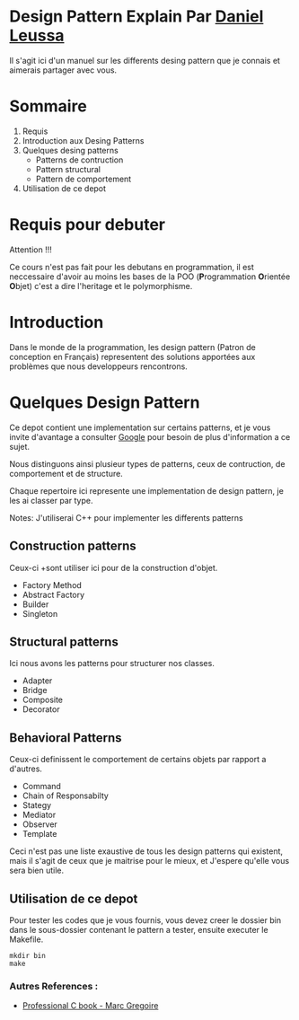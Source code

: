 # Design Pattern Explain Par [Daniel Leussa](https://github.com/danofred00)


Il s'agit ici d'un manuel sur les differents desing pattern que je connais et aimerais partager avec vous.


# Sommaire

1. Requis
2. Introduction aux Desing Patterns
3. Quelques desing patterns
    + Patterns de contruction
    + Pattern structural
    + Pattern de comportement
4. Utilisation de ce depot


# Requis pour debuter
Attention !!!

Ce cours n'est pas fait pour les debutans en programmation, il est neccessaire d'avoir au moins les bases de la POO (**P**rogrammation **O**rientée **O**bjet) c'est a dire l'heritage et le polymorphisme.

# Introduction

Dans le monde de la programmation, les design pattern (Patron de conception en Français) representent des solutions apportées aux problèmes que nous developpeurs rencontrons.


# Quelques Design Pattern

Ce depot contient une implementation sur certains patterns, et je vous invite d'avantage a consulter [Google](https://google.com) pour besoin de plus d'information a ce sujet.

Nous distinguons ainsi plusieur types de patterns, ceux de contruction, de comportement et de structure.

Chaque repertoire ici represente une implementation de design pattern, je les ai classer par type.

Notes: J'utiliserai C++ pour implementer les differents patterns

## Construction patterns
Ceux-ci 
+sont utiliser ici pour de la construction d'objet.
+ Factory Method
+ Abstract Factory
+ Builder
+ Singleton

## Structural patterns
Ici nous avons les patterns pour structurer nos classes.
+ Adapter
+ Bridge
+ Composite
+ Decorator 

## Behavioral Patterns
Ceux-ci definissent le comportement de certains objets par rapport a d'autres.
+ Command
+ Chain of Responsabilty
+ Stategy
+ Mediator
+ Observer
+ Template

Ceci n'est pas une liste exaustive de tous les design patterns qui existent, mais il s'agit de ceux que je maitrise pour le mieux, et J'espere qu'elle vous sera bien utile.

## Utilisation de ce depot

Pour tester les codes que je vous fournis, vous devez creer le dossier bin dans le sous-dossier contenant le pattern a tester,  ensuite executer le Makefile.

    mkdir bin
    make

### Autres References :
+ [Professional C book - Marc Gregoire]()
